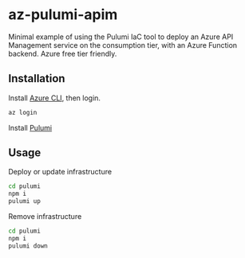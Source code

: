 # az-pulumi-apim

Minimal example of using the Pulumi IaC tool to deploy an Azure API Management service on the consumption tier, with an Azure Function backend. Azure free tier friendly.

## Installation

Install [Azure CLI](https://docs.microsoft.com/en-us/cli/azure/install-azure-cli), then login.

```bash
az login
```

Install [Pulumi](https://www.pulumi.com/docs/get-started/install)

## Usage

Deploy or update infrastructure
```bash
cd pulumi
npm i
pulumi up
```

Remove infrastructure
```bash
cd pulumi
npm i
pulumi down
```
